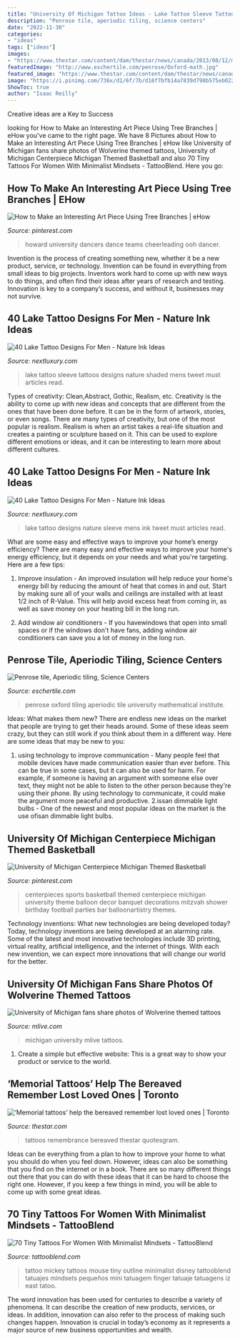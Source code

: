 ```yaml
---
title: "University Of Michigan Tattoo Ideas - Lake Tattoo Sleeve Tattoos Designs Nature Shaded Mens Tweet Must Articles Read"
description: "Penrose tile, aperiodic tiling, science centers"
date: "2022-11-30"
categories:
- "ideas"
tags: ["ideas"]
images:
- "https://www.thestar.com/content/dam/thestar/news/canada/2013/08/12/memorial_tattoos_help_the_bereaved_remember_lost_loved_ones/angelina.jpg"
featuredImage: "http://www.eschertile.com/penrose/Oxford-math.jpg"
featured_image: "https://www.thestar.com/content/dam/thestar/news/canada/2013/08/12/memorial_tattoos_help_the_bereaved_remember_lost_loved_ones/angelina.jpg"
image: "https://i.pinimg.com/736x/d1/6f/7b/d16f7bfb14a7839d798b575eb022b312--kar-dancers.jpg"
ShowToc: true
author: "Isaac Reilly"
---
```



Creative ideas are a Key to Success

	

		
looking for How to Make an Interesting Art Piece Using Tree Branches | eHow you've came to the right page. We have 8 Pictures about How to Make an Interesting Art Piece Using Tree Branches | eHow like University of Michigan fans share photos of Wolverine themed tattoos, University of Michigan Centerpiece Michigan Themed Basketball and also 70 Tiny Tattoos For Women With Minimalist Mindsets - TattooBlend. Here you go:
		
    
## How To Make An Interesting Art Piece Using Tree Branches | EHow

<img loading=lazy src="https://i.pinimg.com/736x/d1/6f/7b/d16f7bfb14a7839d798b575eb022b312--kar-dancers.jpg" onerror="this.onerror=null;this.src='https://tse3.mm.bing.net/th?id=OIP.HGSxKBsMMisohK2roRva8gHaEq&amp;pid=15.1';" alt="How to Make an Interesting Art Piece Using Tree Branches | eHow">

_Source: pinterest.com_

>howard university dancers dance teams cheerleading ooh dancer. 

	

Invention is the process of creating something new, whether it be a new product, service, or technology. Invention can be found in everything from small ideas to big projects. Inventors work hard to come up with new ways to do things, and often find their ideas after years of research and testing. Innovation is key to a company’s success, and without it, businesses may not survive.

    
## 40 Lake Tattoo Designs For Men - Nature Ink Ideas

<img loading=lazy src="http://nextluxury.com/wp-content/uploads/shaded-sleeve-incredible-lake-tattoos-for-men.jpg" onerror="this.onerror=null;this.src='https://tse2.mm.bing.net/th?id=OIP.ZtZfFuzM234Hl8SdrjIpiAHaHP&amp;pid=15.1';" alt="40 Lake Tattoo Designs For Men - Nature Ink Ideas">

_Source: nextluxury.com_

>lake tattoo sleeve tattoos designs nature shaded mens tweet must articles read. 

	

Types of creativity: Clean,Abstract, Gothic, Realism, etc.
Creativity is the ability to come up with new ideas and concepts that are different from the ones that have been done before. It can be in the form of artwork, stories, or even songs. There are many types of creativity, but one of the most popular is realism. Realism is when an artist takes a real-life situation and creates a painting or sculpture based on it. This can be used to explore different emotions or ideas, and it can be interesting to learn more about different cultures.

    
## 40 Lake Tattoo Designs For Men - Nature Ink Ideas

<img loading=lazy src="http://nextluxury.com/wp-content/uploads/mens-tattoo-with-lake-design-full-arm-nature-sleeve.jpg" onerror="this.onerror=null;this.src='https://tse3.mm.bing.net/th?id=OIP.YaMsaTdEJQceN0pyp16MngHaIl&amp;pid=15.1';" alt="40 Lake Tattoo Designs For Men - Nature Ink Ideas">

_Source: nextluxury.com_

>lake tattoo designs nature sleeve mens ink tweet must articles read. 

	

What are some easy and effective ways to improve your home’s energy efficiency?
There are many easy and effective ways to improve your home's energy efficiency, but it depends on your needs and what you're targeting. Here are a few tips:
1. Improve insulation - An improved insulation will help reduce your home's energy bill by reducing the amount of heat that comes in and out. Start by making sure all of your walls and ceilings are installed with at least 1/2 inch of R-Value. This will help avoid excess heat from coming in, as well as save money on your heating bill in the long run.

2. Add window air conditioners - If you havewindows that open into small spaces or if the windows don't have fans, adding window air conditioners can save you a lot of money in the long run.

    
## Penrose Tile, Aperiodic Tiling, Science Centers

<img loading=lazy src="http://www.eschertile.com/penrose/Oxford-math.jpg" onerror="this.onerror=null;this.src='https://tse3.mm.bing.net/th?id=OIP.VsDfoJbvXDLVxPVASx_6mQHaFj&amp;pid=15.1';" alt="Penrose tile, Aperiodic tiling, Science Centers">

_Source: eschertile.com_

>penrose oxford tiling aperiodic tile university mathematical institute. 

	

Ideas: What makes them new?
There are endless new ideas on the market that people are trying to get their heads around. Some of these ideas seem crazy, but they can still work if you think about them in a different way. Here are some ideas that may be new to you: 
1. using technology to improve communication - Many people feel that mobile devices have made communication easier than ever before. This can be true in some cases, but it can also be used for harm. For example, if someone is having an argument with someone else over text, they might not be able to listen to the other person because they're using their phone. By using technology to communicate, it could make the argument more peaceful and productive. 
2.issan dimmable light bulbs - One of the newest and most popular ideas on the market is the use ofisan dimmable light bulbs.

    
## University Of Michigan Centerpiece Michigan Themed Basketball

<img loading=lazy src="https://i.pinimg.com/736x/26/26/f3/2626f326fbd55fb55e0c6834f584423c--basketball-centerpieces-sports-themed-centerpieces.jpg" onerror="this.onerror=null;this.src='https://tse3.mm.bing.net/th?id=OIP.CiGt745GQOL02BJcMqw_4gHaLG&amp;pid=15.1';" alt="University of Michigan Centerpiece Michigan Themed Basketball">

_Source: pinterest.com_

>centerpieces sports basketball themed centerpiece michigan university theme balloon decor banquet decorations mitzvah shower birthday football parties bar balloonartistry themes. 

	

Technology inventions: What new technologies are being developed today?
Today, technology inventions are being developed at an alarming rate. Some of the latest and most innovative technologies include 3D printing, virtual reality, artificial intelligence, and the internet of things. With each new invention, we can expect more innovations that will change our world for the better.

    
## University Of Michigan Fans Share Photos Of Wolverine Themed Tattoos

<img loading=lazy src="https://www.mlive.com/resizer/h5QWDhGfH4KAEzmMGJ6YLj-GfkA=/1280x0/smart/advancelocal-adapter-image-uploads.s3.amazonaws.com/image.mlive.com/home/mlive-media/width2048/img/ann-arbor_photos/photo/-cff3c2cf1d31dc56.jpg" onerror="this.onerror=null;this.src='https://tse1.mm.bing.net/th?id=OIP.nCVxz0wqyhh1RXpTCPtSqwHaJ4&amp;pid=15.1';" alt="University of Michigan fans share photos of Wolverine themed tattoos">

_Source: mlive.com_

>michigan university mlive tattoos. 

	

1. Create a simple but effective website: This is a great way to show your product or service to the world.

    
## ‘Memorial Tattoos’ Help The Bereaved Remember Lost Loved Ones | Toronto

<img loading=lazy src="https://www.thestar.com/content/dam/thestar/news/canada/2013/08/12/memorial_tattoos_help_the_bereaved_remember_lost_loved_ones/angelina.jpg" onerror="this.onerror=null;this.src='https://tse3.mm.bing.net/th?id=OIP.3QwxdNB-vfE0RhFfYWpUlgHaFj&amp;pid=15.1';" alt="‘Memorial tattoos’ help the bereaved remember lost loved ones | Toronto">

_Source: thestar.com_

>tattoos remembrance bereaved thestar quotesgram. 

	

Ideas can be everything from a plan to how to improve your home to what you should do when you feel down. However, ideas can also be something that you find on the internet or in a book. There are so many different things out there that you can do with these ideas that it can be hard to choose the right one. However, if you keep a few things in mind, you will be able to come up with some great ideas.

    
## 70 Tiny Tattoos For Women With Minimalist Mindsets - TattooBlend

<img loading=lazy src="https://tattooblend.com/wp-content/uploads/2017/02/14-3.jpg" onerror="this.onerror=null;this.src='https://tse1.mm.bing.net/th?id=OIP.FuybNcyYTC1zFz9FTacGQQHaIB&amp;pid=15.1';" alt="70 Tiny Tattoos For Women With Minimalist Mindsets - TattooBlend">

_Source: tattooblend.com_

>tattoo mickey tattoos mouse tiny outline minimalist disney tattooblend tatuajes mindsets pequeños mini tatuagem finger tatuaje tatuagens iz east tatoo. 

	

The word innovation has been used for centuries to describe a variety of phenomena. It can describe the creation of new products, services, or ideas. In addition, innovation can also refer to the process of making such changes happen. Innovation is crucial in today’s economy as it represents a major source of new business opportunities and wealth.

